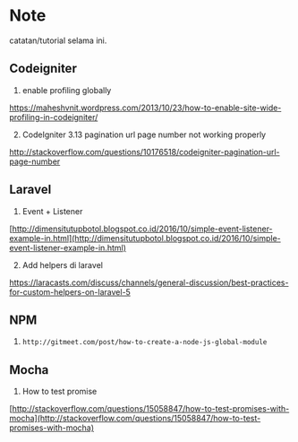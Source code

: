 # Note
catatan/tutorial selama ini.

## Codeigniter
 1. enable profiling globally
 
 https://maheshvnit.wordpress.com/2013/10/23/how-to-enable-site-wide-profiling-in-codeigniter/
 
 2. CodeIgniter 3.13 pagination url page number not working properly
 
 http://stackoverflow.com/questions/10176518/codeigniter-pagination-url-page-number

## Laravel
 1. Event + Listener
 
 [http://dimensitutupbotol.blogspot.co.id/2016/10/simple-event-listener-example-in.html](http://dimensitutupbotol.blogspot.co.id/2016/10/simple-event-listener-example-in.html)
 
 2. Add helpers di laravel
 
 https://laracasts.com/discuss/channels/general-discussion/best-practices-for-custom-helpers-on-laravel-5
 
## NPM
 1. `http://gitmeet.com/post/how-to-create-a-node-js-global-module`
 
## Mocha
 1. How to test promise
 
 [http://stackoverflow.com/questions/15058847/how-to-test-promises-with-mocha](http://stackoverflow.com/questions/15058847/how-to-test-promises-with-mocha)
